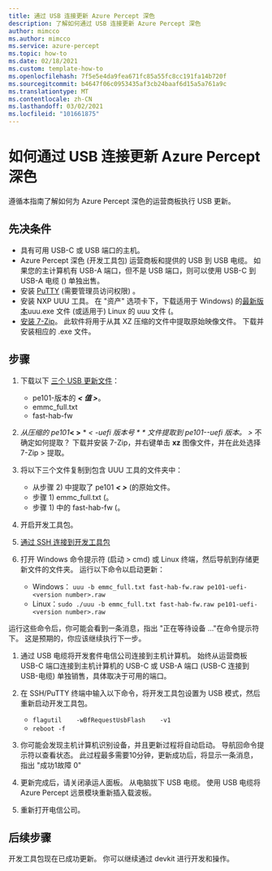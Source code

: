 ```yaml
---
title: 通过 USB 连接更新 Azure Percept 深色
description: 了解如何通过 USB 连接更新 Azure Percept 深色
author: mimcco
ms.author: mimcco
ms.service: azure-percept
ms.topic: how-to
ms.date: 02/18/2021
ms.custom: template-how-to
ms.openlocfilehash: 7f5e5e4da9fea671fc85a55fc8cc191fa14b720f
ms.sourcegitcommit: b4647f06c0953435af3cb24baaf6d15a5a761a9c
ms.translationtype: MT
ms.contentlocale: zh-CN
ms.lasthandoff: 03/02/2021
ms.locfileid: "101661875"
---
```

# <a name="how-to-update-azure-percept-dk-over-a-usb-connection"></a>如何通过 USB 连接更新 Azure Percept 深色

遵循本指南了解如何为 Azure Percept 深色的运营商板执行 USB 更新。

## <a name="prerequisites"></a>先决条件
- 具有可用 USB-C 或 USB 端口的主机。
- Azure Percept 深色 (开发工具包) 运营商板和提供的 USB 到 USB 电缆。 如果您的主计算机有 USB-A 端口，但不是 USB 端口，则可以使用 USB-C 到 USB-A 电缆 () 单独出售。
- 安装 [PuTTY](https://www.chiark.greenend.org.uk/~sgtatham/putty/latest.html) (需要管理员访问权限) 。
- 安装 NXP UUU 工具。 在 "资产" 选项卡下，下载适用于 Windows) 的[最新版本](https://github.com/NXPmicro/mfgtools/releases)uuu.exe 文件 (或适用于) Linux 的 uuu 文件 (。
- [安装 7-Zip](https://www.7-zip.org/)。 此软件将用于从其 XZ 压缩的文件中提取原始映像文件。 下载并安装相应的 .exe 文件。

## <a name="steps"></a>步骤
1.  下载以下 [三个 USB 更新文件](https://go.microsoft.com/fwlink/?linkid=2155734)：
    - pe101-版本的 ***&lt; 值 &gt;***。
    - emmc_full.txt
    - fast-hab-fw
 
1. _从压缩的 pe101_**&lt; &gt;** * _&lt; -uefi 版本号 * * 文件提取到 pe101--uefi 版本。 &gt;_ 不确定如何提取？ 下载并安装 7-Zip，并右键单击 **xz** 图像文件，并在此处选择 7-Zip &gt; 提取。

1. 将以下三个文件复制到包含 UUU 工具的文件夹中：
    - 从步骤 2) 中提取了 pe101 ***&lt; &gt;*** (的原始文件。
    - 步骤 1) emmc_full.txt (。
    - 步骤 1) 中的 fast-hab-fw (。
 
1. 开启开发工具包。
1. [通过 SSH 连接到开发工具包](./how-to-ssh-into-percept-dk.md)
1. 打开 Windows 命令提示符 (启动 &gt; cmd) 或 Linux 终端，然后导航到存储更新文件的文件夹。 运行以下命令以启动更新：
    - Windows： ```uuu -b emmc_full.txt fast-hab-fw.raw pe101-uefi-<version number>.raw```
    - Linux：```sudo ./uuu -b emmc_full.txt fast-hab-fw.raw pe101-uefi-<version number>.raw```
    
运行这些命令后，你可能会看到一条消息，指出 "正在等待设备 ..."在命令提示符下。 这是预期的，你应该继续执行下一步。
    
1. 通过 USB 电缆将开发套件电信公司连接到主机计算机。 始终从运营商板 USB-C 端口连接到主机计算机的 USB-C 或 USB-A 端口 (USB-C 连接到 USB-电缆) 单独销售，具体取决于可用的端口。 
 
1. 在 SSH/PuTTY 终端中输入以下命令，将开发工具包设置为 USB 模式，然后重新启动开发工具包。
    - ```flagutil    -wBfRequestUsbFlash    -v1```
    - ```reboot -f```
 
1. 你可能会发现主机计算机识别设备，并且更新过程将自动启动。 导航回命令提示符以查看状态。 此过程最多需要10分钟，更新成功后，将显示一条消息，指出 "成功1故障 0"
 
1. 更新完成后，请关闭承运人面板。 从电脑拔下 USB 电缆。  使用 USB 电缆将 Azure Percept 远景模块重新插入载波板。

1. 重新打开电信公司。

## <a name="next-steps"></a>后续步骤

开发工具包现在已成功更新。 你可以继续通过 devkit 进行开发和操作。